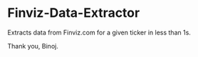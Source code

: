 # Finviz-Data-Extractor

Extracts data from Finviz.com for a given ticker in less than 1s.

Thank you, Binoj.
